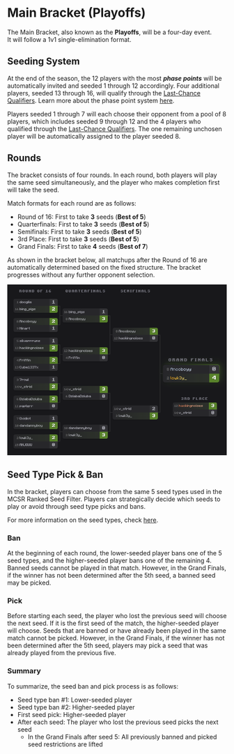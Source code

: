 # Main Bracket (Playoffs)

The Main Bracket, also known as the **Playoffs**, will be a four-day event.  
It will follow a 1v1 single-elimination format.

## Seeding System
At the end of the season, the 12 players with the most **_phase points_** will be automatically invited and seeded 1 through 12 accordingly. Four additional players, seeded 13 through 16, will qualify through the [Last-Chance Qualifiers](./last_chance_qualifiers). Learn more about the phase point system [here](./phase_point).

Players seeded 1 through 7 will each choose their opponent from a pool of 8 players, which includes seeded 9 through 12 and the 4 players who qualified through the [Last-Chance Qualifiers](./last_chance_qualifiers). The one remaining unchosen player will be automatically assigned to the player seeded 8.

## Rounds
The bracket consists of four rounds. In each round, both players will play the same seed simultaneously, and the player who makes completion first will take the seed.

Match formats for each round are as follows:
- Round of 16: First to take **3** seeds (**Best of 5**)
- Quarterfinals: First to take **3** seeds (**Best of 5**)
- Semifinals: First to take **3** seeds (**Best of 5**)
- 3rd Place: First to take **3** seeds (**Best of 5**)
- Grand Finals: First to take **4** seeds (**Best of 7**)

As shown in the bracket below, all matchups after the Round of 16 are automatically determined based on the fixed structure. The bracket progresses without any further opponent selection.

![Bracket Image](img/alpha_bracket.png)

## Seed Type Pick & Ban
In the bracket, players can choose from the same 5 seed types used in the MCSR Ranked Seed Filter. Players can strategically decide which seeds to play or avoid through seed type picks and bans.

For more information on the seed types, check [here](/gameplay/seed#overworld-types).

### Ban
At the beginning of each round, the lower-seeded player bans one of the 5 seed types, and the higher-seeded player bans one of the remaining 4. Banned seeds cannot be played in that match. However, in the Grand Finals, if the winner has not been determined after the 5th seed, a banned seed may be picked.

### Pick
Before starting each seed, the player who lost the previous seed will choose the next seed. If it is the first seed of the match, the higher-seeded player will choose. Seeds that are banned or have already been played in the same match cannot be picked. However, in the Grand Finals, if the winner has not been determined after the 5th seed, players may pick a seed that was already played from the previous five.

### Summary
To summarize, the seed ban and pick process is as follows:
- Seed type ban #1: Lower-seeded player
- Seed type ban #2: Higher-seeded player
- First seed pick: Higher-seeded player
- After each seed: The player who lost the previous seed picks the next seed
  - In the Grand Finals after seed 5: All previously banned and picked seed restrictions are lifted
